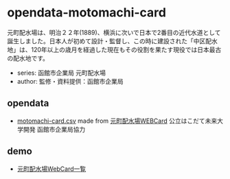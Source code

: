 # opendata-motomachi-card

元町配水場は、明治２２年(1889)、横浜に次いで日本で2番目の近代水道として誕生しました。日本人が初めて設計・監督し、この時に建設された「中区配水地」は、120年以上の歳月を経過した現在もその役割を果たす現役では日本最古の配水地です。

- series: 函館市企業局 元町配水場
- author: 監修・資料提供：函館市企業局

## opendata

- [motomachi-card.csv](motomachi-card.csv) made from [元町配水場WEBCard](https://www.city.hakodate.hokkaido.jp/docs/2016072200055/) 公立はこだて未来大学開発 函館市企業局協力

## demo

- [元町配水場WebCard一覧](https://code4fukui.github.io/opendata-motomachi-card/)
